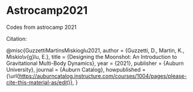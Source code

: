 # Astrocamp2021
Codes from astrocamp 2021

Citation:

@misc{GuzzettiMartinsMiskioglu2021,
  author = {Guzzetti, D., Martin, K., Miskio\v{g}lu, E.},
  title = {Designing the Moonshot: An Introduction to Gravitational Multi-Body Dynamics},
  year = {2021},
  publisher = {Auburn University},
  journal = {Auburn Catalog},
  howpublished = {\url{https://auburncatalog.instructure.com/courses/1004/pages/please-cite-this-material-as/edit}},
}
